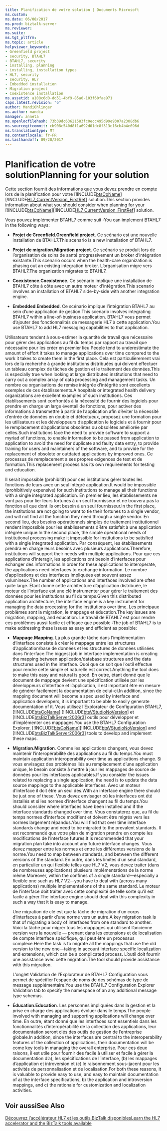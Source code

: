 ```yaml
---
title: Planification de votre solution | Documents Microsoft
ms.custom: 
ms.date: 06/08/2017
ms.prod: biztalk-server
ms.reviewer: 
ms.suite: 
ms.tgt_pltfrm: 
ms.topic: article
helpviewer_keywords:
- Greenfield project
- security, BTAHL7
- BTAHL7, security
- installing, planning
- installing, installation types
- HL7, security
- security, HL7
- Embedded installation
- Migration project
- Coexistence installation
ms.assetid: a108c6d0-dd51-4bf9-85a0-103f60fae971
caps.latest.revision: "6"
author: MandiOhlinger
ms.author: mandia
manager: anneta
ms.openlocfilehash: 73b39dc63621583fc0ecc495d99e9307a2308db6
ms.sourcegitcommit: cb908c540d8f1a692d01dc8f313e16cb4b4e696d
ms.translationtype: MT
ms.contentlocale: fr-FR
ms.lasthandoff: 09/20/2017
---
```

# <a name="planning-for-your-solution"></a><span data-ttu-id="a2398-102">Planification de votre solution</span><span class="sxs-lookup"><span data-stu-id="a2398-102">Planning for your solution</span></span>
<span data-ttu-id="a2398-103">Cette section fournit des informations que vous devez prendre en compte lors de la planification pour votre [!INCLUDE[btsCoName](../../includes/btsconame-md.md)] [!INCLUDE[HL7_CurrentVersion_FirstRef](../../includes/hl7-currentversion-firstref-md.md)] solution.</span><span class="sxs-lookup"><span data-stu-id="a2398-103">This section provides information about what you should consider when planning for your [!INCLUDE[btsCoName](../../includes/btsconame-md.md)][!INCLUDE[HL7_CurrentVersion_FirstRef](../../includes/hl7-currentversion-firstref-md.md)] solution.</span></span>  
  
 <span data-ttu-id="a2398-104">Vous pouvez implémenter BTAHL7 comme suit :</span><span class="sxs-lookup"><span data-stu-id="a2398-104">You can implement BTAHL7 in the following ways:</span></span>  
  
-   <span data-ttu-id="a2398-105">**Projet de Greenfield**.</span><span class="sxs-lookup"><span data-stu-id="a2398-105">**Greenfield project**.</span></span> <span data-ttu-id="a2398-106">Ce scénario est une nouvelle installation de BTAHL7.</span><span class="sxs-lookup"><span data-stu-id="a2398-106">This scenario is a new installation of BTAHL7.</span></span>  
  
-   <span data-ttu-id="a2398-107">**Projet de migration**.</span><span class="sxs-lookup"><span data-stu-id="a2398-107">**Migration project**.</span></span> <span data-ttu-id="a2398-108">Ce scénario se produit lors de l’organisation de soins de santé progressivement un broker d’intégration existante.</span><span class="sxs-lookup"><span data-stu-id="a2398-108">This scenario occurs when the health-care organization is phasing out an existing integration broker.</span></span> <span data-ttu-id="a2398-109">L’organisation migre vers BTAHL7.</span><span class="sxs-lookup"><span data-stu-id="a2398-109">The organization migrates to BTAHL7.</span></span>  
  
-   <span data-ttu-id="a2398-110">**Coexistence**.</span><span class="sxs-lookup"><span data-stu-id="a2398-110">**Coexistence**.</span></span> <span data-ttu-id="a2398-111">Ce scénario implique une installation de BTAHL7 côte à côte avec un autre moteur d’intégration.</span><span class="sxs-lookup"><span data-stu-id="a2398-111">This scenario involves an installation of BTAHL7 side-by-side with another integration engine.</span></span>  
  
-   <span data-ttu-id="a2398-112">**Embedded**.</span><span class="sxs-lookup"><span data-stu-id="a2398-112">**Embedded**.</span></span> <span data-ttu-id="a2398-113">Ce scénario implique l’intégration BTAHL7 au sein d’une application de gestion.</span><span class="sxs-lookup"><span data-stu-id="a2398-113">This scenario involves integrating BTAHL7 within a line-of-business application.</span></span> <span data-ttu-id="a2398-114">BTAHL7 vous permet d’ajouter des fonctionnalités de messagerie HL7 à cette application.</span><span class="sxs-lookup"><span data-stu-id="a2398-114">You use BTAHL7 to add HL7 messaging capabilities to that application.</span></span>  
  
 <span data-ttu-id="a2398-115">Utilisateurs tendent à sous-estimer la quantité de travail que nécessaire pour gérer des applications au fil du temps par rapport au travail que nécessaire pour les créer en premier lieu.</span><span class="sxs-lookup"><span data-stu-id="a2398-115">People tend to underestimate the amount of effort it takes to manage applications over time compared to the work it takes to create them in the first place.</span></span> <span data-ttu-id="a2398-116">Cela est particulièrement vrai lors de la recherche à grande institutions distribuées qui doivent effectuer un tableau complex de tâches de gestion et le traitement des données.</span><span class="sxs-lookup"><span data-stu-id="a2398-116">This is especially true when looking at large distributed institutions that need to carry out a complex array of data processing and management tasks.</span></span> <span data-ttu-id="a2398-117">Un nombre ou organisations de remise intégrée d’intégrité sont excellents exemples de ces établissements.</span><span class="sxs-lookup"><span data-stu-id="a2398-117">A hospitals or integrated health delivery organizations are excellent examples of such institutions.</span></span> <span data-ttu-id="a2398-118">Ces établissements sont confrontés à la nécessité de fournir des logiciels pour prendre en charge un large éventail de fonctions, pour activer des informations à transmettre à partir de l’application afin d’éviter la nécessité d’entrée de données en double et défectueux, proposez une formation pour les utilisateurs et les développeurs d’application le logiciels et à fournir pour le remplacement d’applications obsolètes ou obsolètes améliorée par celles.</span><span class="sxs-lookup"><span data-stu-id="a2398-118">Such institutions face the need to provide software to support a myriad of functions, to enable information to be passed from application to application to avoid the need for duplicate and faulty data entry, to provide training for users and maintainers of the software, and to provide for the replacement of obsolete or outdated applications by improved ones.</span></span> <span data-ttu-id="a2398-119">Ce processus de remplacement a ses propres exigences de test et de formation.</span><span class="sxs-lookup"><span data-stu-id="a2398-119">This replacement process has its own requirements for testing and education.</span></span>  
  
 <span data-ttu-id="a2398-120">Il serait impossible (prohibitif) pour ces institutions gérer toutes les fonctions de leurs avec un seul intégré application.</span><span class="sxs-lookup"><span data-stu-id="a2398-120">It would be impossible (prohibitively expensive) for such institutions to manage all their functions with a single integrated application.</span></span> <span data-ttu-id="a2398-121">En premier lieu, les établissements ne vont pas pour lier leurs fortunes à un seul fournisseur et ne trouvera pas la fonction all que dont ils ont besoin à un seul fournisseur.</span><span class="sxs-lookup"><span data-stu-id="a2398-121">In the first place, the institutions are not going to want to tie their fortunes to a single vendor, and will not find all the function they need through a single vendor.</span></span> <span data-ttu-id="a2398-122">En second lieu, des besoins opérationnels simples de traitement institutionnel rendent impossible pour les établissements d’être satisfait à une application intégrée unique.</span><span class="sxs-lookup"><span data-stu-id="a2398-122">In the second place, the simple operational needs of institutional processing make it impossible for institutions to be satisfied with a single integrated application.</span></span> <span data-ttu-id="a2398-123">Par conséquent, les établissements prendra en charge leurs besoins avec plusieurs applications.</span><span class="sxs-lookup"><span data-stu-id="a2398-123">Therefore, institutions will support their needs with multiple applications.</span></span> <span data-ttu-id="a2398-124">Pour que ces applications d’interagir, les applications ont besoin d’interfaces pour échanger des informations.</span><span class="sxs-lookup"><span data-stu-id="a2398-124">In order for these applications to interoperate, the applications need interfaces to exchange information.</span></span> <span data-ttu-id="a2398-125">Le nombre d’applications et des interfaces impliquées est souvent assez volumineux.</span><span class="sxs-lookup"><span data-stu-id="a2398-125">The number of applications and interfaces involved are often quite large.</span></span> <span data-ttu-id="a2398-126">Étant donné cette architecture d’application distribuée, le moteur de l’interface est une clé instrumenter pour gérer le traitement des données pour les institutions au fil du temps.</span><span class="sxs-lookup"><span data-stu-id="a2398-126">Given this distributed application architecture, the interface engine is a key instrument for managing the data processing for the institutions over time.</span></span> <span data-ttu-id="a2398-127">Les principaux problèmes sont la migration, le mappage et éducation.</span><span class="sxs-lookup"><span data-stu-id="a2398-127">The key issues are migration, mapping, and education.</span></span> <span data-ttu-id="a2398-128">Le travail de BTAHL7 est pour rendre ces problèmes aussi facile et efficace que possible :</span><span class="sxs-lookup"><span data-stu-id="a2398-128">The job of BTAHL7 is to make addressing these issues as easy and efficient as possible:</span></span>  
  
-   <span data-ttu-id="a2398-129">**Mappage**.</span><span class="sxs-lookup"><span data-stu-id="a2398-129">**Mapping**.</span></span> <span data-ttu-id="a2398-130">La plus grande tâche dans l’implémentation d’interface consiste à créer le mappage entre les structures d’application/base de données et les structures de données utilisées dans l’interface.</span><span class="sxs-lookup"><span data-stu-id="a2398-130">The biggest job in interface implementation is creating the mapping between application/database structures and the data structures used in the interface.</span></span> <span data-ttu-id="a2398-131">Quoi que ce soit que l’outil effectue pour rendre cette simple et naturelle est correct.</span><span class="sxs-lookup"><span data-stu-id="a2398-131">Anything the tool does to make this easy and natural is good.</span></span> <span data-ttu-id="a2398-132">En outre, étant donné que le document de mappage devient une spécification utilisée par les développeurs d’interface et l’application, il est important être en mesure de générer facilement la documentation de celui-ci.</span><span class="sxs-lookup"><span data-stu-id="a2398-132">In addition, since the mapping document will become a spec used by interface and application developers, it is important to be able to easily generate documentation of it.</span></span> <span data-ttu-id="a2398-133">Vous utilisez l’Explorateur de Configuration BTAHL7, [!INCLUDE[btsCoName](../../includes/btsconame-md.md)] [!INCLUDE[btsVStudioNoVersion](../../includes/btsvstudionoversion-md.md)] et [!INCLUDE[btsBizTalkServer2006r3](../../includes/btsbiztalkserver2006r3-md.md)] outils pour développer et d’implémenter ces mappages.</span><span class="sxs-lookup"><span data-stu-id="a2398-133">You use the BTAHL7 Configuration Explorer, [!INCLUDE[btsCoName](../../includes/btsconame-md.md)][!INCLUDE[btsVStudioNoVersion](../../includes/btsvstudionoversion-md.md)] and [!INCLUDE[btsBizTalkServer2006r3](../../includes/btsbiztalkserver2006r3-md.md)] tools to develop and implement these maps.</span></span>  
  
-   <span data-ttu-id="a2398-134">**Migration**.</span><span class="sxs-lookup"><span data-stu-id="a2398-134">**Migration**.</span></span> <span data-ttu-id="a2398-135">Comme les applications changent, vous devez maintenir l’interopérabilité des applications au fil du temps.</span><span class="sxs-lookup"><span data-stu-id="a2398-135">You must maintain application interoperability over time as applications change.</span></span> <span data-ttu-id="a2398-136">Si vous envisagez des problèmes liés au remplacement d’une application unique, le besoin consiste à mettre à jour les mappages de source de données pour les interfaces applicables.</span><span class="sxs-lookup"><span data-stu-id="a2398-136">If you consider the issues related to replacing a single application, the need is to update the data source mappings to the applicable interfaces.</span></span> <span data-ttu-id="a2398-137">Avec un moteur d’interface il doit être un seul des.</span><span class="sxs-lookup"><span data-stu-id="a2398-137">With an interface engine there should be just one of these.</span></span> <span data-ttu-id="a2398-138">Vous devez envisager où les interfaces ont été installés et si les normes d’interface changent au fil du temps.</span><span class="sxs-lookup"><span data-stu-id="a2398-138">You should consider where interfaces have been installed and if the interface standards changed over time.</span></span> <span data-ttu-id="a2398-139">Vous constaterez que, au fil du temps normes d’interface modifient et doivent être migrés vers les normes largement répandus.</span><span class="sxs-lookup"><span data-stu-id="a2398-139">You will find that over time interface standards change and need to be migrated to the prevalent standards.</span></span> <span data-ttu-id="a2398-140">Il est recommandé que votre plan de migration prendre en compte les modifications de l’interface futures.</span><span class="sxs-lookup"><span data-stu-id="a2398-140">It is recommended that your migration plan take into account any future interface changes.</span></span> <span data-ttu-id="a2398-141">Vous devez mapper entre les normes et entre les différentes versions de la norme.</span><span class="sxs-lookup"><span data-stu-id="a2398-141">You need to map between standards, and between the different versions of the standard.</span></span> <span data-ttu-id="a2398-142">En outre, dans les limites d’un seul standard, en particulier un qui flexible telles que HL7 V2, vous devez traiter (dans de nombreuses applications) plusieurs implémentations de la norme même.</span><span class="sxs-lookup"><span data-stu-id="a2398-142">Moreover, within the confines of a single standard—especially a flexible one such as HL7 V2—you have to deal with (across many applications) multiple implementations of the same standard.</span></span> <span data-ttu-id="a2398-143">Le moteur de l’interface doit traiter avec cette complexité de telle sorte qu’il est facile à gérer.</span><span class="sxs-lookup"><span data-stu-id="a2398-143">The interface engine should deal with this complexity in such a way that it is easy to manage.</span></span>  
  
     <span data-ttu-id="a2398-144">Une migration de clé est que la tâche de migration d’un corps d’interfaces à partir d’une norme vers un autre.</span><span class="sxs-lookup"><span data-stu-id="a2398-144">A key migration task is that of migrating a body of interfaces from one standard to another.</span></span> <span data-ttu-id="a2398-145">Voici la tâche pour migrer tous les mappages qui utilisent l’ancienne version vers la nouvelle — prenant dans les extensions et de localisation de compte interface spécifique, qui peut être un processus complexe.</span><span class="sxs-lookup"><span data-stu-id="a2398-145">Here the task is to migrate all the mappings that use the old version to the new one—taking in account interface specific localization and extensions, which can be a complicated process.</span></span> <span data-ttu-id="a2398-146">L’outil doit fournir une assistance avec cette migration.</span><span class="sxs-lookup"><span data-stu-id="a2398-146">The tool should provide assistance with this migration.</span></span>  
  
     <span data-ttu-id="a2398-147">L’onglet Validation de l’Explorateur de BTAHL7 Configuration vous permet de spécifier l’espace de noms de des schémas de type de message supplémentaire.</span><span class="sxs-lookup"><span data-stu-id="a2398-147">You use the BTAHL7 Configuration Explorer Validation tab to specify the namespace of an any additional message type schemas.</span></span>  
  
-   <span data-ttu-id="a2398-148">**Éducation**.</span><span class="sxs-lookup"><span data-stu-id="a2398-148">**Education**.</span></span> <span data-ttu-id="a2398-149">Les personnes impliquées dans la gestion et la prise en charge des applications évoluer dans le temps.</span><span class="sxs-lookup"><span data-stu-id="a2398-149">The people involved with managing and supporting applications will change over time.</span></span> <span data-ttu-id="a2398-150">En outre, étant donné que les interfaces sont essentiels dans les fonctionnalités d’interopérabilité de la collection des applications, leur documentation seront clés des outils de gestion de l’entreprise globale.</span><span class="sxs-lookup"><span data-stu-id="a2398-150">In addition, since the interfaces are central to the interoperability features of the collection of applications, their documentation will be come key tools in managing the overall enterprise.</span></span> <span data-ttu-id="a2398-151">Pour ces deux raisons, il est utile pour fournir des facile à utiliser et facile à gérer la documentation d’a), les spécifications de l’interface, (b) les mappages d’application et introversion et (c) le raisonnement sous-jacent pour les activités de personnalisation et de localisation.</span><span class="sxs-lookup"><span data-stu-id="a2398-151">For both these reasons, it is valuable to provide easy to use, and easy to maintain documentation of a) the interface specifications, b) the application and introversion mappings, and c) the rationale for customization and localization activities.</span></span>  
  
## <a name="see-also"></a><span data-ttu-id="a2398-152">Voir aussi</span><span class="sxs-lookup"><span data-stu-id="a2398-152">See Also</span></span>  
[<span data-ttu-id="a2398-153">Découvrez l’accélérateur HL7 et les outils BizTalk disponibles</span><span class="sxs-lookup"><span data-stu-id="a2398-153">Learn the HL7 accelerator and the BizTalk tools available</span></span>](../../adapters-and-accelerators/accelerator-hl7/learn-the-hl7-accelerator-and-the-biztalk-tools-available.md)